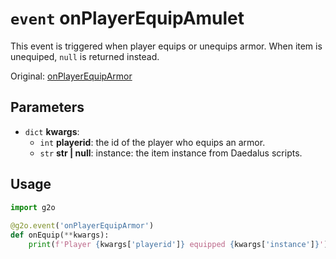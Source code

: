 # `event` onPlayerEquipAmulet
This event is triggered when player equips or unequips armor. When item is unequiped, `null` is returned instead.

Original: [onPlayerEquipArmor](https://gothicmultiplayerteam.gitlab.io/docs/0.3.0/script-reference/server-events/player/onPlayerEquipArmor/)

## Parameters
* `dict` **kwargs**:
    * `int` **playerid**: the id of the player who equips an armor.
    * `str` **str | null**: instance: the item instance from Daedalus scripts.
    
## Usage
```python
import g2o
        
@g2o.event('onPlayerEquipArmor')
def onEquip(**kwargs):
    print(f'Player {kwargs['playerid']} equipped {kwargs['instance']}')
```